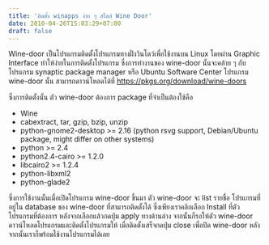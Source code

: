 ```yaml
---
title: 'ติดตั้ง winapps ง่าย ๆ สไตล์ Wine Door'
date: 2010-04-26T15:03:29+07:00
draft: false
---
```

Wine-door เป็นโปรแกรมติดตั้งโปรแกรมทางฝั่งวินโดว์เพื่อใช้งานบน Linux โดยผ่าน Graphic Interface ทำให้ง่ายในการติดตั้งโปรแกรม   ซึ่งการทำงานของ wine-door นั้นจะคล้าย ๆ กับโปรแกรม synaptic package manager หรือ Ubuntu Software Center โปรแกรม wine-door นั้น สามารถดาวน์โหลดได้ที่ https://pkgs.org/download/wine-doors


ซึ่งการติดตั้งนั้น ตัว wine-door ต้องการ package ที่จำเป็นต้องใช้คือ

- Wine
- cabextract, tar, gzip, bzip, unzip
- python-gnome2-desktop >= 2.16 (python rsvg support, Debian/Ubuntu package, might differ on other systems)
- python >= 2.4
- python2.4-cairo >= 1.2.0
- libcairo2 >= 1.2.4
- python-libxml2
- python-glade2

ซึ่งการใช้งานนั้นเมื่อเปิดโปรแกรม wine-door ขึ้นมา ตัว wine-door จะ list รายชื่อ โปรแกรมที่อยู่ใน database ของ wine-door ที่สามารถติดตั้งได้  ซึ่งเพียงเราคลิกเลือก Install ที่ตัวโปรแกรมที่ต้องการ หลังจากเลือกแล้วกดปุ่ม apply ทางด้านล่าง จากนั้นก็รอให้ตัว wine-door ดาวน์โหลดโปรแกรมและติดตั้งโปรแกรมให้  เมื่อติดตั้งเสร็จกดปุ่ม close เพื่อปิด wine-door หลังจากนั้นเราก็พร้อมไช้งานโปรแกรมได้เลย